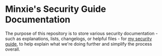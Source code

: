 # Minxie's Security Guide Documentation
The purpose of this repository is to store various security documentation - such as explanations, lists, changelogs, or helpful files - for [my security guide](https://cutechri.xyz), to help explain what we're doing further and simplify the process overall.
